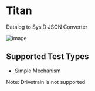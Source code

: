 # Titan

Datalog to SysID JSON Converter

![image](https://github.com/Daltz333/Titan/assets/10674555/f31a9e6f-b00c-4b76-b5e3-b6d3fb4ebacc)

## Supported Test Types

- Simple Mechanism

Note: Drivetrain is not supported
